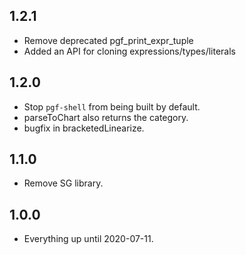 ## 1.2.1

- Remove deprecated pgf_print_expr_tuple
- Added an API for cloning expressions/types/literals

## 1.2.0

- Stop `pgf-shell` from being built by default.
- parseToChart also returns the category.
- bugfix in bracketedLinearize.

## 1.1.0

- Remove SG library.

## 1.0.0

- Everything up until 2020-07-11.
